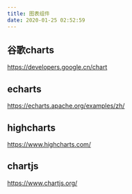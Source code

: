 ```yaml
---
title: 图表组件
date: 2020-01-25 02:52:59
---
```


## 谷歌charts

https://developers.google.cn/chart

## echarts

https://echarts.apache.org/examples/zh/

## highcharts

https://www.highcharts.com/

## chartjs

https://www.chartjs.org/

